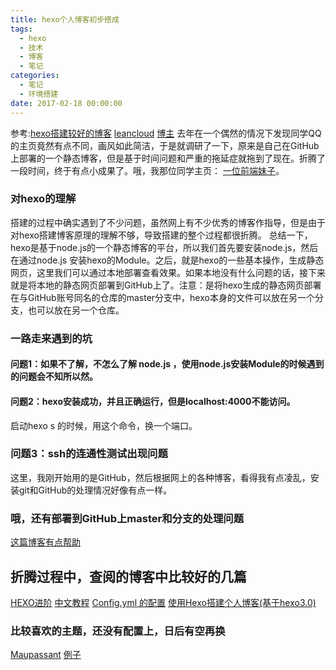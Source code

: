```yaml
---
title: hexo个人博客初步搭成
tags:
  - hexo
  - 技术
  - 博客
  - 笔记
categories:
  - 笔记
  - 环境搭建
date: 2017-02-18 00:00:00
---
```

参考:[hexo搭建较好的博客](https://www.jianshu.com/p/76ce3729746d)
[leancloud](https://leancloud.cn/dashboard/applist.html#/apps)
[博主](http://tc9011.com/tags/Hexo/)
去年在一个偶然的情况下发现同学QQ的主页竟然有点不同，画风如此简洁，于是就调研了一下，原来是自己在GitHub上部署的一个静态博客，但是基于时间问题和严重的拖延症就拖到了现在。折腾了一段时间，终于有点小成果了。哦，我那位同学主页： [一位前端妹子](http://blog.oulafen.com/ )。
<!-- more -->
### 对hexo的理解
搭建的过程中确实遇到了不少问题，虽然网上有不少优秀的博客作指导，但是由于对hexo搭建博客原理的理解不够，导致搭建的整个过程都很折腾。
总结一下，hexo是基于node.js的一个静态博客的平台，所以我们首先要安装node.js，然后在通过node.js 安装hexo的Module。之后，就是hexo的一些基本操作，生成静态网页，这里我们可以通过本地部署查看效果。如果本地没有什么问题的话，接下来就是将本地的静态网页部署到GitHub上了。注意：是将hexo生成的静态网页部署在与GitHub账号同名的仓库的master分支中，hexo本身的文件可以放在另一个分支，也可以放在另一个仓库。
### 一路走来遇到的坑

#### 问题1：如果不了解，不怎么了解 node.js ，使用node.js安装Module的时候遇到的问题会不知所以然。

#### 问题2：hexo安装成功，并且正确运行，但是localhost:4000不能访问。
启动hexo s 的时候，用这个命令，换一个端口。

### 问题3：ssh的连通性测试出现问题
这里，我刚开始用的是GitHub，然后根据网上的各种博客，看得我有点凌乱，安装git和GitHub的处理情况好像有点一样。

### 哦，还有部署到GitHub上master和分支的处理问题

[这篇博客有点帮助](https://www.zhihu.com/question/21193762)


## 折腾过程中，查阅的博客中比较好的几篇
[HEXO进阶](http://baixin.io/2016/06/HEXO_Advanced/)
[中文教程](https://hexo.io/zh-cn/docs/index.html)
[Config.yml 的配置](http://blog.csdn.net/xuezhisdc/article/details/53130383)
[使用Hexo搭建个人博客(基于hexo3.0)](http://opiece.me/2015/04/09/hexo-guide/)

### 比较喜欢的主题，还没有配置上，日后有空再换
[Maupassant](https://github.com/tufu9441/maupassant-hexo/)
[例子](https://www.haomwei.com/)